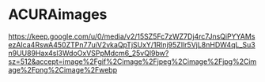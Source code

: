 # ACURAimages

https://keep.google.com/u/0/media/v2/15SZ5Fc7zWZ7Dj4rc7JnsQiPYYAMsezAIca4RswA450ZTPn77uiV2vkaQpTjSUxY/1Rlnj95ZIlr5VjL8nHDW4qL_Su3n9UU89Hax4sl3WdoOxVSPpMdcm6_25vQl9bw?sz=512&accept=image%2Fgif%2Cimage%2Fjpeg%2Cimage%2Fjpg%2Cimage%2Fpng%2Cimage%2Fwebp
